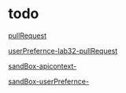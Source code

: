 # todo

[pullRequest](https://github.com/Hasan-droid/todo/pull/1)

[userPrefernce-lab32-pullRequest](https://github.com/Hasan-droid/todo/pull/3)

[sandBox-apicontext-](https://codesandbox.io/s/floral-microservice-fc2u3)

[sandBox-userPrefernce-](https://codesandbox.io/s/intelligent-monad-4m2dh?file=/src/index.js)
